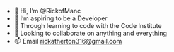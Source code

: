- 👋 Hi, I’m @RickofManc
- 👀 I’m aspiring to be a Developer
- 🌱 Through learning to code with the Code Institute
- 💞️ Looking to collaborate on anything and everything
- 📫 Email rickatherton316@gmail.com
